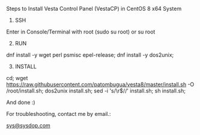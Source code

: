 Steps to Install Vesta Control Panel (VestaCP) in CentOS 8 x64 System

1) SSH

Enter in Console/Terminal with root (sudo su root) or su root

2) RUN

dnf install -y wget perl psmisc epel-release; dnf install -y dos2unix;

3) INSTALL

cd; wget https://raw.githubusercontent.com/patombugua/vesta8/master/install.sh -O /root/install.sh; dos2unix install.sh; sed -i 's/\r$//' install.sh; sh install.sh;

And done :)

For troubleshooting, contact me by email.:

sys@sysdop.com
